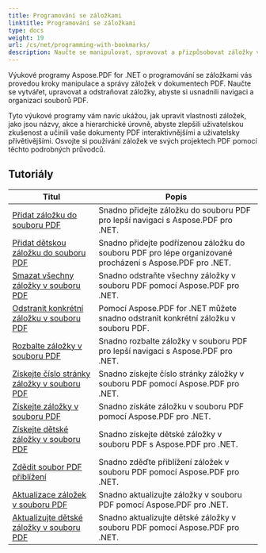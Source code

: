 ```yaml
---
title: Programování se záložkami
linktitle: Programování se záložkami
type: docs
weight: 19
url: /cs/net/programming-with-bookmarks/
description: Naučte se manipulovat, spravovat a přizpůsobovat záložky v dokumentech PDF pro lepší navigaci a lepší uživatelský komfort.
---
```

Výukové programy Aspose.PDF for .NET o programování se záložkami vás provedou kroky manipulace a správy záložek v dokumentech PDF. Naučte se vytvářet, upravovat a odstraňovat záložky, abyste si usnadnili navigaci a organizaci souborů PDF.

Tyto výukové programy vám navíc ukážou, jak upravit vlastnosti záložek, jako jsou názvy, akce a hierarchické úrovně, abyste zlepšili uživatelskou zkušenost a učinili vaše dokumenty PDF interaktivnějšími a uživatelsky přívětivějšími. Osvojte si používání záložek ve svých projektech PDF pomocí těchto podrobných průvodců.

## Tutoriály
| Titul | Popis |
| --- | --- | 
| [Přidat záložku do souboru PDF](./add-bookmark/) | Snadno přidejte záložku do souboru PDF pro lepší navigaci s Aspose.PDF pro .NET. |  
| [Přidat dětskou záložku do souboru PDF](./add-child-bookmark/) | Snadno přidejte podřízenou záložku do souboru PDF pro lépe organizované procházení s Aspose.PDF pro .NET. |  
| [Smazat všechny záložky v souboru PDF](./delete-all-bookmarks/) | Snadno odstraňte všechny záložky v souboru PDF pomocí Aspose.PDF pro .NET. |  
| [Odstranit konkrétní záložku v souboru PDF](./delete-particular-bookmark/) | Pomocí Aspose.PDF for .NET můžete snadno odstranit konkrétní záložku v souboru PDF. |  
| [Rozbalte záložky v souboru PDF](./expand-bookmarks/) | Snadno rozbalte záložky v souboru PDF pro lepší navigaci s Aspose.PDF pro .NET. |  
| [Získejte číslo stránky záložky v souboru PDF](./get-bookmark-page-number/) | Snadno získejte číslo stránky záložky v souboru PDF pomocí Aspose.PDF pro .NET. |  
| [Získejte záložky v souboru PDF](./get-bookmarks/) | Snadno získáte záložku v souboru PDF pomocí Aspose.PDF pro .NET. |  
| [Získejte dětské záložky v souboru PDF](./get-child-bookmarks/) | Snadno získejte dětské záložky v souboru PDF s Aspose.PDF pro .NET. |  
| [Zdědit soubor PDF přiblížení](./inherit-zoom/) | Snadno zděďte přiblížení záložek v souboru PDF pomocí Aspose.PDF pro .NET. |  
| [Aktualizace záložek v souboru PDF](./update-bookmarks/) | Snadno aktualizujte záložky v souboru PDF pomocí Aspose.PDF pro .NET. |  
| [Aktualizujte dětské záložky v souboru PDF](./update-child-bookmarks/) | Snadno aktualizujte dětské záložky v souboru PDF pomocí Aspose.PDF pro .NET. |  